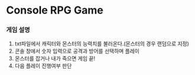 # Console RPG Game

### 게임 설명

1. txt파일에서 캐릭터와 몬스터의 능력치를 불러온다.(몬스터의 경우 랜덤으로 지정)
2. 콘솔 창에서 숫자 입력으로 공격과 방어를 선택하며 플레이
3. 몬스터를 잡거나 내가 죽으면 게임 끝!
4. 다음 플레이 진행여부 판단

